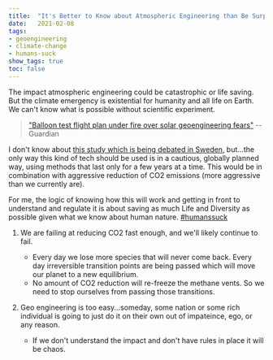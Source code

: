 ```yaml
---
title:	"It's Better to Know about Atmospheric Engineering than Be Surprised Later"
date:	2021-02-08
tags: 
- geoengineering
- climate-change
- humans-suck
show_tags: true
toc: false
---
```


The impact atmospheric engineering could be catastrophic or life saving. But the climate emergency is existential for humanity and all life on Earth. We can't know what is possible without scientific experiment. 

> ["Balloon test flight plan under fire over solar geoengineering fears"](https://www.theguardian.com/environment/2021/feb/08/solar-geoengineering-test-flight-plan-under-fire-over-environmental-concerns-aoe) -- Guardian

I don't know about [this study which is being debated in Sweden](https://www.theguardian.com/environment/2021/feb/08/solar-geoengineering-test-flight-plan-under-fire-over-environmental-concerns-aoe), but...the only way this kind of tech should be used is in a cautious, globally planned way, using methods that last only for a few years at a time. This would be in combination with aggressive reduction of CO2 emissions (more aggressive than we currently are).

For me, the logic of knowing how this will work and getting in front to understand and regulate it is about saving as much Life and Diversity as possible given what we know about human nature.
[#humanssuck](https://twitter.com/hashtag/humanssuck?src=hashtag_click)

1. We are failing at reducing CO2 fast enough, and we'll likely continue to fail. 
    -  Every day we lose more species that will never come back. Every day irreversible transition points are being passed which will move our planet to a new equilibrium.
    - No amount of CO2 reduction will re-freeze the methane vents. So we need to stop ourselves from passing those transitions.

2. Geo engineering is too easy...someday, some nation or some rich individual is going to just do it on their own out of impateince, ego, or any reason. 
    - If we don't understand the impact and don't have rules in place it will be chaos. 
